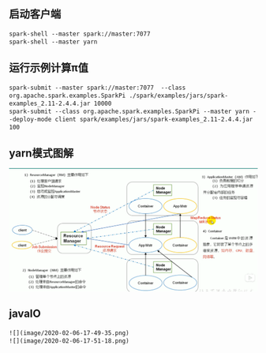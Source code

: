 ## 启动客户端
    spark-shell --master spark://master:7077
    spark-shell --master yarn
## 运行示例计算π值
    spark-submit --master spark://master:7077  --class org.apache.spark.examples.SparkPi ./spark/examples/jars/spark-examples_2.11-2.4.4.jar 10000
    spark-submit --class org.apache.spark.examples.SparkPi --master yarn --deploy-mode client spark/examples/jars/spark-examples_2.11-2.4.4.jar 100
## yarn模式图解
   ![](image/2020-02-06-16-24-22.png)
## javaIO
    ![](image/2020-02-06-17-49-35.png)
    ![](image/2020-02-06-17-51-18.png)
